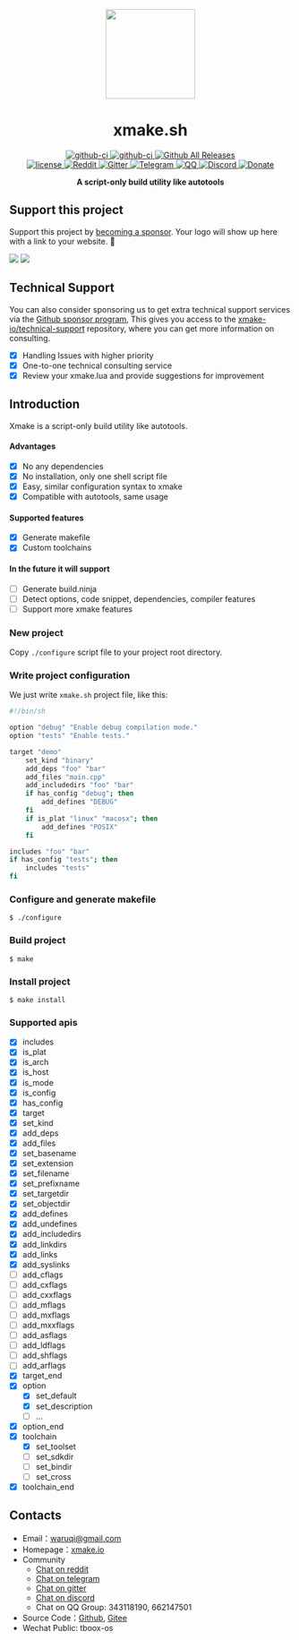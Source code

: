 <div align="center">
  <a href="https://xmake.io">
    <img width="160" heigth="160" src="https://tboox.org/static/img/xmake/logo256c.png">
  </a>

  <h1>xmake.sh</h1>

  <div>
    <a href="https://github.com/xmake-io/xmake.sh/actions?query=workflow%3ALinux">
      <img src="https://img.shields.io/github/workflow/status/xmake-io/xmake.sh/Linux/master.svg?style=flat-square&logo=linux" alt="github-ci" />
    </a>
    <a href="https://github.com/xmake-io/xmake.sh/actions?query=workflow%3AmacOS">
      <img src="https://img.shields.io/github/workflow/status/xmake-io/xmake.sh/macOS/master.svg?style=flat-square&logo=apple" alt="github-ci" />
    </a>
    <a href="https://github.com/xmake-io/xmake.sh/releases">
      <img src="https://img.shields.io/github/release/xmake-io/xmake.sh.svg?style=flat-square" alt="Github All Releases" />
    </a>
  </div>
  <div>
    <a href="https://github.com/xmake-io/xmake.sh/blob/master/LICENSE.md">
      <img src="https://img.shields.io/github/license/xmake-io/xmake.sh.svg?colorB=f48041&style=flat-square" alt="license" />
    </a>
    <a href="https://www.reddit.com/r/xmake/">
      <img src="https://img.shields.io/badge/chat-on%20reddit-ff3f34.svg?style=flat-square" alt="Reddit" />
    </a>
    <a href="https://gitter.im/xmake-io/xmake?utm_source=badge&utm_medium=badge&utm_campaign=pr-badge&utm_content=badge">
      <img src="https://img.shields.io/gitter/room/xmake-io/xmake.svg?style=flat-square&colorB=96c312" alt="Gitter" />
    </a>
    <a href="https://t.me/tbooxorg">
      <img src="https://img.shields.io/badge/chat-on%20telegram-blue.svg?style=flat-square" alt="Telegram" />
    </a>
    <a href="https://jq.qq.com/?_wv=1027&k=5hpwWFv">
      <img src="https://img.shields.io/badge/chat-on%20QQ-ff69b4.svg?style=flat-square" alt="QQ" />
    </a>
    <a href="https://discord.gg/xmake">
      <img src="https://img.shields.io/badge/chat-on%20discord-7289da.svg?style=flat-square" alt="Discord" />
    </a>
    <a href="https://xmake.io/#/sponsor">
      <img src="https://img.shields.io/badge/donate-us-orange.svg?style=flat-square" alt="Donate" />
    </a>
  </div>

  <b>A script-only build utility like autotools</b><br/>
</div>

## Support this project

Support this project by [becoming a sponsor](https://xmake.io/#/about/sponsor). Your logo will show up here with a link to your website. 🙏

<a href="https://opencollective.com/xmake#sponsors" target="_blank"><img src="https://opencollective.com/xmake/sponsors.svg?width=890"></a>
<a href="https://opencollective.com/xmake#backers" target="_blank"><img src="https://opencollective.com/xmake/backers.svg?width=890"></a>

## Technical Support

You can also consider sponsoring us to get extra technical support services via the [Github sponsor program](https://github.com/sponsors/waruqi),
This gives you access to the [xmake-io/technical-support](https://github.com/xmake-io/technical-support) repository, where you can get more information on consulting.

- [x] Handling Issues with higher priority
- [x] One-to-one technical consulting service
- [x] Review your xmake.lua and provide suggestions for improvement

## Introduction

Xmake is a script-only build utility like autotools.

#### Advantages

- [x] No any dependencies
- [x] No installation, only one shell script file
- [x] Easy, similar configuration syntax to xmake
- [x] Compatible with autotools, same usage

#### Supported features

- [x] Generate makefile
- [x] Custom toolchains

#### In the future it will support

- [ ] Generate build.ninja
- [ ] Detect options, code snippet, dependencies, compiler features
- [ ] Support more xmake features

### New project

Copy `./configure` script file to your project root directory.

### Write project configuration

We just write `xmake.sh` project file, like this:

```sh
#!/bin/sh

option "debug" "Enable debug compilation mode."
option "tests" "Enable tests."

target "demo"
    set_kind "binary"
    add_deps "foo" "bar"
    add_files "main.cpp"
    add_includedirs "foo" "bar"
    if has_config "debug"; then
        add_defines "DEBUG"
    fi
    if is_plat "linux" "macosx"; then
        add_defines "POSIX"
    fi

includes "foo" "bar"
if has_config "tests"; then
    includes "tests"
fi
```

### Configure and generate makefile

```console
$ ./configure
```

### Build project

```console
$ make
```

### Install project

```console
$ make install
```

### Supported apis

- [x] includes
- [x] is_plat
- [x] is_arch
- [x] is_host
- [x] is_mode
- [x] is_config
- [x] has_config
- [x] target
 - [x] set_kind
 - [x] add_deps
 - [x] add_files
 - [x] set_basename
 - [x] set_extension
 - [x] set_filename
 - [x] set_prefixname
 - [x] set_targetdir
 - [x] set_objectdir
 - [x] add_defines
 - [x] add_undefines
 - [x] add_includedirs
 - [x] add_linkdirs
 - [x] add_links
 - [x] add_syslinks
 - [ ] add_cflags
 - [ ] add_cxflags
 - [ ] add_cxxflags
 - [ ] add_mflags
 - [ ] add_mxflags
 - [ ] add_mxxflags
 - [ ] add_asflags
 - [ ] add_ldflags
 - [ ] add_shflags
 - [ ] add_arflags
- [x] target_end
- [x] option
  - [x] set_default
  - [x] set_description
  - [ ] ...
- [x] option_end
- [x] toolchain
  - [x] set_toolset
  - [ ] set_sdkdir
  - [ ] set_bindir
  - [ ] set_cross
- [x] toolchain_end

## Contacts

* Email：[waruqi@gmail.com](mailto:waruqi@gmail.com)
* Homepage：[xmake.io](https://xmake.io)
* Community
  - [Chat on reddit](https://www.reddit.com/r/xmake/)
  - [Chat on telegram](https://t.me/tbooxorg)
  - [Chat on gitter](https://gitter.im/xmake-io/xmake?utm_source=badge&utm_medium=badge&utm_campaign=pr-badge&utm_content=badge)
  - [Chat on discord](https://discord.gg/xmake)
  - Chat on QQ Group: 343118190, 662147501
* Source Code：[Github](https://github.com/xmake-io/xmake), [Gitee](https://gitee.com/tboox/xmake)
* Wechat Public: tboox-os
